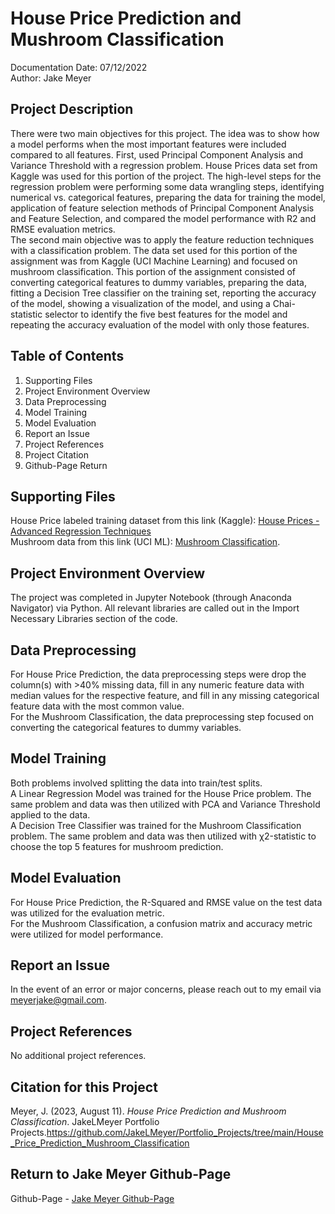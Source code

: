 # House Price Prediction and Mushroom Classification
Documentation Date: 07/12/2022 <br>
Author: Jake Meyer

## Project Description
There were two main objectives for this project. The idea was to show how a model performs when the most important features were included compared to all features. First, used Principal Component Analysis and Variance Threshold with a regression problem. House Prices data set from Kaggle was used for this portion of the project. The high-level steps for the regression problem were performing some data wrangling steps, identifying numerical vs. categorical features, preparing the data for training the model, application of feature selection methods of Principal Component Analysis and Feature Selection, and compared the model performance with R2 and RMSE evaluation metrics. <br>
The second main objective was to apply the feature reduction techniques with a classification problem. The data set used for this portion of the assignment was from Kaggle (UCI Machine Learning) and focused on mushroom classification. This portion of the assignment consisted of converting categorical features to dummy variables, preparing the data, fitting a Decision Tree classifier on the training set, reporting the accuracy of the model, showing a visualization of the model, and using a Chai-statistic selector to identify the five best features for the model and repeating the accuracy evaluation of the model with only those features.

## Table of Contents
<ol>
    <li>Supporting Files
    <li>Project Environment Overview
    <li>Data Preprocessing 
    <li>Model Training 
    <li>Model Evaluation
    <li>Report an Issue
    <li>Project References
    <li>Project Citation
    <li>Github-Page Return
</ol>

## Supporting Files
House Price labeled training dataset from this link (Kaggle): [House Prices - Advanced Regression Techniques](https://www.kaggle.com/c/house-prices-advanced-regression-techniques/data?select=train.csv) <br>
Mushroom data from this link (UCI ML): [Mushroom Classification](https://www.kaggle.com/datasets/uciml/mushroom-classification).

## Project Environment Overview
The project was completed in Jupyter Notebook (through Anaconda Navigator) via Python. All relevant libraries are called out in the Import Necessary Libraries section of the code.

## Data Preprocessing
For House Price Prediction, the data preprocessing steps were drop the column(s) with >40% missing data, fill in any numeric feature data with median values for the respective feature, and fill in any missing categorical feature data with the most common value.<br>
For the Mushroom Classification, the data preprocessing step focused on converting the categorical features to dummy variables.

## Model Training
Both problems involved splitting the data into train/test splits. <br>
A Linear Regression Model was trained for the House Price problem. The same problem and data was then utilized with PCA and Variance Threshold applied to the data.  <br>
A Decision Tree Classifier was trained for the Mushroom Classification problem. The same problem and data was then utilized with χ2-statistic to choose the top 5 features for mushroom prediction. 

## Model Evaluation
For House Price Prediction, the R-Squared and RMSE value on the test data was utilized for the evaluation metric. <br>
For the Mushroom Classification, a confusion matrix and accuracy metric were utilized for model performance.

## Report an Issue
In the event of an error or major concerns, please reach out to my email via meyerjake@gmail.com.

## Project References
No additional project references.

## Citation for this Project
Meyer, J. (2023, August 11). *House Price Prediction and Mushroom Classification*. JakeLMeyer Portfolio Projects.https://github.com/JakeLMeyer/Portfolio_Projects/tree/main/House_Price_Prediction_Mushroom_Classification

## Return to Jake Meyer Github-Page
Github-Page - [Jake Meyer Github-Page](https://jakelmeyer.github.io)<br>